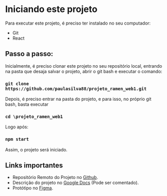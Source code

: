 # Iniciando este projeto

Para executar este projeto, é preciso ter instalado no seu computador: 

 - Git
 - React

## Passo a passo:

Inicialmente, é preciso clonar este projeto no seu repositório local, entrando na pasta que desaja salvar o projeto, abrir o git bash e executar o comando:

### `git clone https://github.com/paulasilva88/projeto_ramen_web1.git`

Depois, é preciso entrar na pasta do projeto, e para isso, no próprio git bash, basta executar

### `cd \projeto_ramen_web1`

Logo após: 

### `npm start`

Assim, o projeto será iniciado.


## Links importantes

- Repositório Remoto do Projeto no [Github](https://github.com/paulasilva88/projeto_ramen_web1.git).
- Descrição do projeto no [Google Docs](https://docs.google.com/document/d/1UY1Rb5o8QuYbMLTnY5rEYiouzTQg4fgHcMtAh1nHXB8/edit?usp=sharing) (Pode ser comentado).
- Protótipo no [Figma](https://www.figma.com/file/2wnd33z3dSdEPXEs7t6Nyh/Ramen-Tech-e-Consultoria?type=design&node-id=0%3A1&mode=design&t=7PjtApoNdyR8GGck-1).

